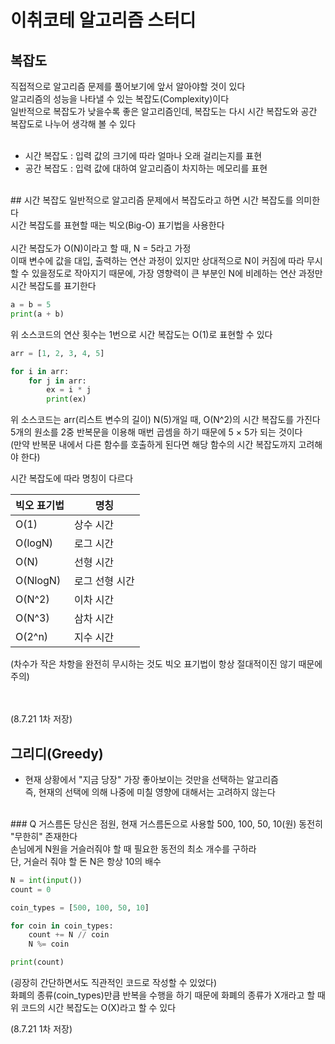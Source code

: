 # 이취코테 알고리즘 스터디

## 복잡도
직접적으로 알고리즘 문제를 풀어보기에 앞서 알아야할 것이 있다<br>
알고리즘의 성능을 나타낼 수 있는 복잡도(Complexity)이다<br>
일반적으로 복잡도가 낮을수록 좋은 알고리즘인데, 복잡도는 다시 시간 복잡도와 공간 복잡도로 나누어 생각해 볼 수 있다<br>
<br>
* 시간 복잡도 : 입력 값의 크기에 따라 얼마나 오래 걸리는지를 표현
* 공간 복잡도 : 입력 값에 대하여 알고리즘이 차지하는 메모리를 표현
<br>
## 시간 복잡도
일반적으로 알고리즘 문제에서 복잡도라고 하면 시간 복잡도를 의미한다<br>
시간 복잡도를 표현할 때는 빅오(Big-O) 표기법을 사용한다<br>
<br>
시간 복잡도가 O(N)이라고 할 때, N = 5라고 가정<br>
이때 변수에 값을 대입, 출력하는 연산 과정이 있지만 상대적으로 N이 커짐에 따라 무시할 수 있을정도로 작아지기 때문에, 가장 영향력이 큰 부분인 N에 비례하는 연산 과정만 시간 복잡도를 표기한다

```python
a = b = 5
print(a + b)
```
위 소스코드의 연산 횟수는 1번으로 시간 복잡도는 O(1)로 표현할 수 있다<br>

```python
arr = [1, 2, 3, 4, 5]

for i in arr:
    for j in arr:
        ex = i * j
        print(ex)
```
위 소스코드는 arr(리스트 변수의 길이) N(5)개일 때, O(N^2)의 시간 복잡도를 가진다<br>
5개의 원소를 2중 반복문을 이용해 매번 곱셈을 하기 때문에 5 × 5가 되는 것이다<br>
(만약 반복문 내에서 다른 함수를 호출하게 된다면 해당 함수의 시간 복잡도까지 고려해야 한다)<br>

시간 복잡도에 따라 명칭이 다르다<br>

| 빅오 표기법  | 명칭           |
| :----------- | -------------- |
| O(1)         | 상수 시간      |
| O(logN)  | 로그 시간      |
| O(N)         | 선형 시간      |
| O(NlogN) | 로그 선형 시간 |
| O(N^2)   | 이차 시간      |
| O(N^3)   | 삼차 시간      |
| O(2^n)   | 지수 시간      |

(차수가 작은 차항을 완전히 무시하는 것도 빅오 표기법이 항상 절대적이진 않기 때문에 주의)<br>
<br>
<br>

(8.7.21 1차 저장)



## 그리디(Greedy)
- 현재 상황에서 "지금 당장" 가장 좋아보이는 것만을 선택하는 알고리즘<br>
  즉, 현재의 선택에 의해 나중에 미칠 영향에 대해서는 고려하지 않는다
<br>
### Q 거스름돈
당신은 점원, 현재 거스름돈으로 사용할 500, 100, 50, 10(원) 동전히 "무한히" 존재한다 <br>
손님에게 N원을 거슬러줘야 할 때 필요한 동전의 최소 개수를 구하라<br>
단, 거슬러 줘야 할 돈 N은 항상 10의 배수<br>

```python
N = int(input())
count = 0

coin_types = [500, 100, 50, 10]

for coin in coin_types:
    count += N // coin
    N %= coin

print(count)
```
(굉장히 간단하면서도 직관적인 코드로 작성할 수 있었다)<br>
화폐의 종류(coin_types)만큼 반복을 수행을 하기 때문에 화폐의 종류가 X개라고 할 때<br>
위 코드의 시간 복잡도는 O(X)라고 할 수 있다

(8.7.21 1차 저장)
